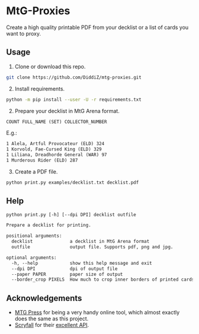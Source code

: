 # MtG-Proxies

Create a high quality printable PDF from your decklist or a list of cards you want to proxy.

## Usage

1. Clone or download this repo.

```bash
git clone https://github.com/DiddiZ/mtg-proxies.git
```

2. Install requirements.

```bash
python -m pip install --user -U -r requirements.txt
```

2. Prepare your decklist in MtG Arena format.

```txt
COUNT FULL_NAME (SET) COLLECTOR_NUMBER
```

E.g.:

```txt
1 Alela, Artful Provocateur (ELD) 324
1 Korvold, Fae-Cursed King (ELD) 329
1 Liliana, Dreadhorde General (WAR) 97
1 Murderous Rider (ELD) 287
```

3. Create a PDF file.

```bash
python print.py examples/decklist.txt decklist.pdf
```

## Help


```txt
python print.py [-h] [--dpi DPI] decklist outfile

Prepare a decklist for printing.

positional arguments:
  decklist              a decklist in MtG Arena format
  outfile               output file. Supports pdf, png and jpg.

optional arguments:
  -h, --help            show this help message and exit
  --dpi DPI             dpi of output file
  --paper PAPER         paper size of output
  --border_crop PIXELS  How much to crop inner borders of printed cards
```

## Acknowledgements

* [MTG Press](http://www.mtgpress.net/) for being a very handy online tool, which almost exactly does the same as this project.
* [Scryfall](https://scryfall.com/) for their [excellent API](https://scryfall.com/docs/api).
